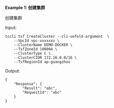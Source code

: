 **Example 1: 创建集群**

创建集群

Input: 

```
tccli tsf CreateCluster --cli-unfold-argument  \
    --VpcId vpc-xxxxxxx \
    --ClusterName DEMO-DOCKER \
    --TsfZoneId 100004 \
    --ClusterType C \
    --ClusterCIDR 172.16.0.0/16 \
    --TsfRegionId ap-guangzhou
```

Output: 
```
{
    "Response": {
        "Result": "abc",
        "RequestId": "abc"
    }
}
```

